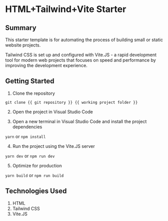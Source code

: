 # HTML+Tailwind+Vite Starter

## Summary

This starter template is for automating the process of building small or static website projects.

Tailwind CSS is set up and configured with Vite.JS - a rapid development tool for modern web projects that focuses on speed and performance by improving the development experience.

## Getting Started

1. Clone the repository

`git clone {{ git repository }} {{ working project folder }}`

2. Open the project in Visual Studio Code

3. Open a new terminal in Visual Studio Code and install the project dependencies

`yarn` or `npm install`

4. Run the project using the Vite.JS server

`yarn dev` or `npm run dev`

5. Optimize for production

`yarn build` or `npm run build`

## Technologies Used

1. HTML
2. Tailwind CSS
3. Vite.JS
